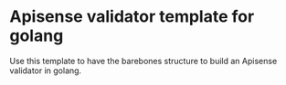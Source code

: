 # Apisense validator template for golang

Use this template to have the barebones structure to build an Apisense validator in golang.
